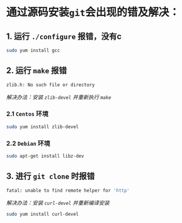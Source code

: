 # 通过源码安装`git`会出现的错及解决：

## 1. 运行 `./configure` 报错，没有c

```bash
sudo yum install gcc
```

## 2. 运行 `make` 报错

```bash
zlib.h: No such file or directory
```

_解决办法：安装 `zlib-devel` 并重新执行 `make`_

### 2.1 `Centos` 环境

```bash
sudo yum install zlib-devel
```

### 2.2 `Debian` 环境

```bash
sudo apt-get install libz-dev
```

## 3. 进行 `git clone` 时报错

```bash
fatal: unable to find remote helper for 'http'
```

_解决办法：安装 `curl-devel` 并重新编译安装_

```bash
sudo yum install curl-devel
```
